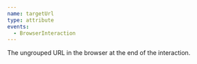 ```yaml
---
name: targetUrl
type: attribute
events:
  - BrowserInteraction
---
```


The ungrouped URL in the browser at the end of the interaction.